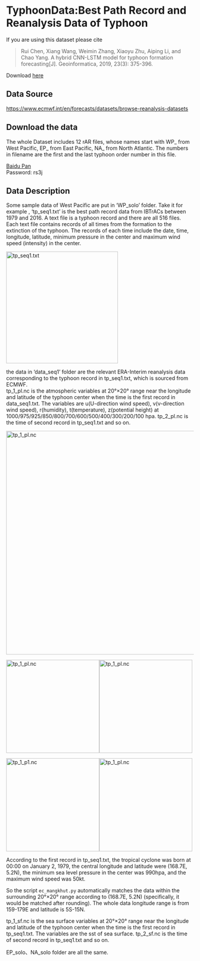 # TyphoonData:Best Path Record and Reanalysis Data of Typhoon 
If you are using this dataset please cite

>Rui Chen, Xiang Wang, Weimin Zhang, Xiaoyu Zhu, Aiping Li, and Chao Yang. A hybrid CNN-LSTM model for typhoon formation forecasting[J]. Geoinformatica, 2019, 23(3): 375-396.

Download [here](https://www.researchgate.net/profile/Chen-Rui-21/publication/333008232_A_hybrid_CNN-LSTM_model_for_typhoon_formation_forecasting/links/5f16633592851c1eff23c8be/A-hybrid-CNN-LSTM-model-for-typhoon-formation-forecasting.pdf)

## Data Source
https://www.ecmwf.int/en/forecasts/datasets/browse-reanalysis-datasets

## Download the data
The whole Dataset includes 12 rAR files, whose names start with WP_ from West Pacific, EP_ from East Pacific, NA_ from North Atlantic. The numbers in filename are the first and the last typhoon order number in this file.  

[Baidu Pan](https://pan.baidu.com/s/1-emRTY5jC-YvDFtT17A-QQ)  
Password:  rs3j

## Data Description
 
Some sample data of West Pacific are put in ‘WP_solo’ folder. Take it for example , ‘tp_seq1.txt’ is the best path record data from IBTrACs between 1979 and 2016. A text file is a typhoon record and there are all 516 files. Each text file contains records of all times from the formation to the extinction of the typhoon. The records of each time include the date, time, longitude, latitude, minimum pressure in the center and maximum wind speed (intensity) in the center.

<img src="https://github.com/wxnudt/Pictures/blob/main/tp_seq.png" width="300px" alt='tp_seq1.txt'>


the data in ‘data_seq1’ folder are the relevant ERA-Interim reanalysis data corresponding to the typhoon record in tp_seq1.txt, which is sourced from ECMWF.     
tp_1_pl.nc is the atmospheric variables at 20°×20° range near the longitude and latitude of the typhoon center when the time is the first record in data_seq1.txt. The variables are u(U-direction wind speed), v(v-direction wind speed), r(humidity), t(temperature), z(potential height) at 1000/975/925/850/800/700/600/500/400/300/200/100 hpa. tp_2_pl.nc is the time of second record in tp_seq1.txt and so on.

<img src="https://github.com/wxnudt/Pictures/blob/main/pl.png" width="600px" alt='tp_1_pl.nc'>

<img src="https://github.com/wxnudt/Pictures/blob/main/pl1.png" width="250px" alt='tp_1_pl.nc'><img src="https://github.com/wxnudt/Pictures/blob/main/pl11.png" width="250px" alt='tp_1_pl.nc'>

<img src="https://github.com/wxnudt/Pictures/blob/main/pl2.png" width="250px" alt='tp_1_p1.nc'><img src="https://github.com/wxnudt/Pictures/blob/main/pl21.png" width="250px" alt='tp_1_pl.nc'>

According to the first record in tp_seq1.txt, the tropical cyclone was born at 00:00 on January 2, 1979, the central longitude and latitude were (168.7E, 5.2N), the minimum sea level pressure in the center was 990hpa, and the maximum wind speed was 50kt.  


So the script `ec_mangkhut.py` automatically matches the data within the surrounding  20°×20° range according to (168.7E, 5.2N) (specifically, it would be matched after rounding). The whole data longitude range is from 159-179E and latitude is 5S-15N. 


tp_1_sf.nc is the sea surface variables at 20°×20° range near the longitude and latitude of the typhoon center when the time is the first record in tp_seq1.txt. The variables are the sst of sea surface. tp_2_sf.nc is the time of second record in tp_seq1.txt and so on.  


EP_solo、NA_solo folder are all the same.
